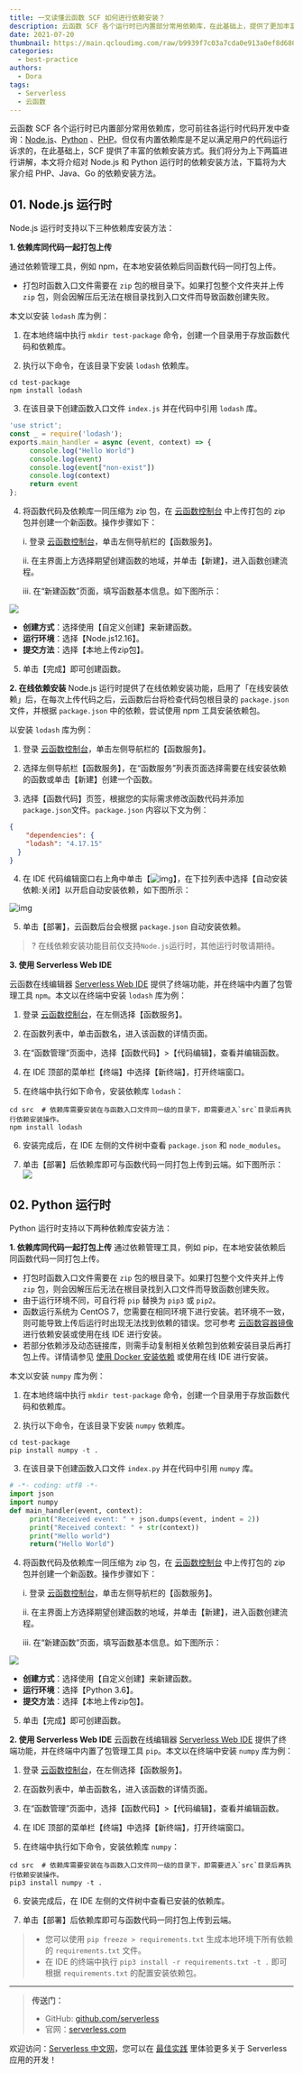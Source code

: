 ```yaml
---
title: 一文读懂云函数 SCF 如何进行依赖安装？
description: 云函数 SCF 各个运行时已内置部分常用依赖库，在此基础上，提供了更加丰富的依赖安装方式。
date: 2021-07-20
thumbnail: https://main.qcloudimg.com/raw/b9939f7c03a7cda0e913a0ef8d680cd2.jpg
categories:
  - best-practice
authors:
  - Dora
tags:
  - Serverless
  - 云函数
---
```




云函数 SCF 各个运行时已内置部分常用依赖库，您可前往各运行时代码开发中查询：[Node.js](https://cloud.tencent.com/document/product/583/11060#.E5.B7.B2.E5.8C.85.E5.90.AB.E7.9A.84.E5.BA.93.E5.8F.8A.E4.BD.BF.E7.94.A8.E6.96.B9.E6.B3.95)、[Python](https://cloud.tencent.com/document/product/583/11061) 、[PHP](https://cloud.tencent.com/document/product/583/17531)。但仅有内置依赖库是不足以满足用户的代码运行诉求的，在此基础上，SCF 提供了丰富的依赖安装方式。我们将分为上下两篇进行讲解，本文将介绍对 Node.js 和 Python 运行时的依赖安装方法，下篇将为大家介绍 PHP、Java、Go 的依赖安装方法。




## 01. Node.js 运行时

Node.js 运行时支持以下三种依赖库安装方法：

**1. 依赖库同代码一起打包上传**

通过依赖管理工具，例如 npm，在本地安装依赖后同函数代码一同打包上传。

- 打包时函数入口文件需要在 `zip` 包的根目录下。如果打包整个文件夹并上传 `zip` 包，则会因解压后无法在根目录找到入口文件而导致函数创建失败。

本文以安装 `lodash` 库为例：

1. 在本地终端中执行 `mkdir test-package` 命令，创建一个目录用于存放函数代码和依赖库。

2. 执行以下命令，在该目录下安装 `lodash` 依赖库。
```shell
cd test-package
npm install lodash
```

3. 在该目录下创建函数入口文件 `index.js` 并在代码中引用 `lodash` 库。

```js
'use strict';
const _ = require('lodash');
exports.main_handler = async (event, context) => {
     console.log("Hello World")
     console.log(event)
     console.log(event["non-exist"])
     console.log(context)
     return event
};
```

4. 将函数代码及依赖库一同压缩为 zip 包，在 [云函数控制台](https://console.cloud.tencent.com/scf) 中上传打包的 zip 包并创建一个新函数。操作步骤如下：

   i. 登录 [云函数控制台](https://console.cloud.tencent.com/scf)，单击左侧导航栏的【函数服务】。

   ii. 在主界面上方选择期望创建函数的地域，并单击【新建】，进入函数创建流程。

   iii. 在“新建函数”页面，填写函数基本信息。如下图所示：

![](https://main.qcloudimg.com/raw/1ba726eeafcf0faf04db9d285382157d.png)

   - **创建方式**：选择使用【自定义创建】来新建函数。
   - **运行环境**：选择【Node.js12.16】。
   - **提交方法**：选择【本地上传zip包】。

5. 单击【完成】即可创建函数。



**2. 在线依赖安装**
Node.js 运行时提供了在线依赖安装功能，启用了「在线安装依赖」后，在每次上传代码之后，云函数后台将检查代码包根目录的 `package.json` 文件，并根据 `package.json` 中的依赖，尝试使用 npm 工具安装依赖包。

以安装 `lodash` 库为例：

1. 登录 [云函数控制台](https://console.cloud.tencent.com/scf)，单击左侧导航栏的【函数服务】。

2. 选择左侧导航栏【函数服务】，在“函数服务”列表页面选择需要在线安装依赖的函数或单击【新建】创建一个函数。

3. 选择【函数代码】页签，根据您的实际需求修改函数代码并添加 `package.json`文件。`package.json` 内容以下文为例：

```json
{
    "dependencies": {
    "lodash": "4.17.15"
  }
}
```

4. 在 IDE 代码编辑窗口右上角中单击【![img](https://main.qcloudimg.com/raw/2b9a01a346ba19c9050c6c160ec54f48.jpg)】，在下拉列表中选择【自动安装依赖:关闭】以开启自动安装依赖，如下图所示：

![img](https://main.qcloudimg.com/raw/7cb56a5c17a8b4f6fb207eef0052cda4.png)

5. 单击【部署】，云函数后台会根据 `package.json` 自动安装依赖。

> ? 在线依赖安装功能目前仅支持`Node.js`运行时，其他运行时敬请期待。



**3. 使用 Serverless Web IDE**

云函数在线编辑器 [Serverless Web IDE](https://cloud.tencent.com/document/product/583/51345) 提供了终端功能，并在终端中内置了包管理工具 `npm`。本文以在终端中安装 `lodash` 库为例：

1. 登录 [云函数控制台](https://console.cloud.tencent.com/scf/index?rid=1)，在左侧选择【函数服务】。

2. 在函数列表中，单击函数名，进入该函数的详情页面。

3. 在“函数管理”页面中，选择【函数代码】>【代码编辑】，查看并编辑函数。

4. 在 IDE 顶部的菜单栏【终端】中选择【新终端】，打开终端窗口。

5. 在终端中执行如下命令，安装依赖库 `lodash`：

```shell
cd src  # 依赖库需要安装在与函数入口文件同一级的目录下，即需要进入`src`目录后再执行依赖安装操作。
npm install lodash
```

6. 安装完成后，在 IDE 左侧的文件树中查看 `package.json` 和 `node_modules`。

7. 单击【部署】后依赖库即可与函数代码一同打包上传到云端。如下图所示：
![](https://main.qcloudimg.com/raw/413d775f6f23200feeccef87d29f13f7.png)



## 02. Python 运行时

Python 运行时支持以下两种依赖库安装方法：

**1. 依赖库同代码一起打包上传**
通过依赖管理工具，例如 pip，在本地安装依赖后同函数代码一同打包上传。

- 打包时函数入口文件需要在 `zip` 包的根目录下。如果打包整个文件夹并上传 `zip` 包，则会因解压后无法在根目录找到入口文件而导致函数创建失败。
- 由于运行环境不同，可自行将 `pip` 替换为 `pip3` 或 `pip2`。
- 函数运行系统为 CentOS 7，您需要在相同环境下进行安装。若环境不一致，则可能导致上传后运行时出现无法找到依赖的错误。您可参考 [云函数容器镜像](https://cloud.tencent.com/document/product/583/50826) 进行依赖安装或使用在线 IDE 进行安装。
- 若部分依赖涉及动态链接库，则需手动复制相关依赖包到依赖安装目录后再打包上传。详情请参见 [使用 Docker 安装依赖](https://cloud.tencent.com/document/product/583/47561) 或使用在线 IDE 进行安装。

本文以安装 `numpy` 库为例：

1. 在本地终端中执行 `mkdir test-package` 命令，创建一个目录用于存放函数代码和依赖库。

2. 执行以下命令，在该目录下安装 `numpy` 依赖库。

```shell
cd test-package
pip install numpy -t .
```

3. 在该目录下创建函数入口文件 `index.py` 并在代码中引用 `numpy` 库。

```python
# -*- coding: utf8 -*-
import json
import numpy
def main_handler(event, context):
     print("Received event: " + json.dumps(event, indent = 2)) 
     print("Received context: " + str(context))
     print("Hello world")
     return("Hello World")
```

4. 将函数代码及依赖库一同压缩为 zip 包，在 [云函数控制台](https://console.cloud.tencent.com/scf) 中上传打包的 zip 包并创建一个新函数。操作步骤如下：

   i. 登录 [云函数控制台](https://console.cloud.tencent.com/scf)，单击左侧导航栏的【函数服务】。

   ii. 在主界面上方选择期望创建函数的地域，并单击【新建】，进入函数创建流程。

   iii. 在“新建函数”页面，填写函数基本信息。如下图所示：

![](https://main.qcloudimg.com/raw/c9bd9e790bb7db5511815ef15f661cbb.png)

   - **创建方式**：选择使用【自定义创建】来新建函数。
   - **运行环境**：选择【Python 3.6】。
   - **提交方法**：选择【本地上传zip包】。

5. 单击【完成】即可创建函数。



**2. 使用 Serverless Web IDE**
云函数在线编辑器 [Serverless Web IDE](https://cloud.tencent.com/document/product/583/51345) 提供了终端功能，并在终端中内置了包管理工具 `pip`。本文以在终端中安装 `numpy` 库为例：

1. 登录 [云函数控制台](https://console.cloud.tencent.com/scf/index?rid=1)，在左侧选择【函数服务】。

2. 在函数列表中，单击函数名，进入该函数的详情页面。

3. 在“函数管理”页面中，选择【函数代码】>【代码编辑】，查看并编辑函数。

4. 在 IDE 顶部的菜单栏【终端】中选择【新终端】，打开终端窗口。

5. 在终端中执行如下命令，安装依赖库 `numpy`：

```shell
cd src  # 依赖库需要安装在与函数入口文件同一级的目录下，即需要进入`src`目录后再执行依赖安装操作。
pip3 install numpy -t .
```

6. 安装完成后，在 IDE 左侧的文件树中查看已安装的依赖库。

7. 单击【部署】后依赖库即可与函数代码一同打包上传到云端。

> - 您可以使用 `pip freeze > requirements.txt` 生成本地环境下所有依赖的 `requirements.txt` 文件。
> - 在 IDE 的终端中执行 `pip3 install -r requirements.txt -t .` 即可根据 `requirements.txt` 的配置安装依赖包。




---



> **传送门：**
>
> - GitHub: [github.com/serverless](https://github.com/serverless/serverless/blob/master/README_CN.md)
> - 官网：[serverless.com](https://serverless.com/)



欢迎访问：[Serverless 中文网](https://serverlesscloud.cn/)，您可以在 [最佳实践](https://serverlesscloud.cn/best-practice) 里体验更多关于 Serverless 应用的开发！

